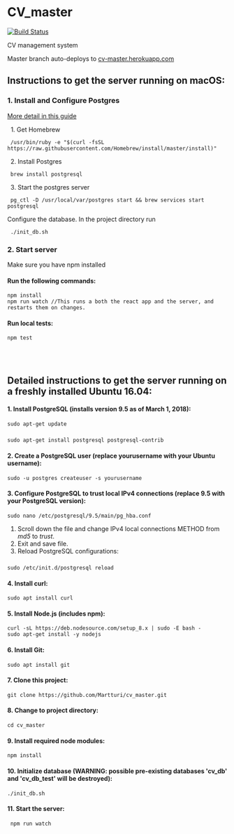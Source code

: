# CV_master
[![Build Status](https://travis-ci.org/Martturi/cv_master.svg?branch=master)](https://travis-ci.org/Martturi/cv_master)

CV management system

Master branch auto-deploys to <a href="http://cv-master.herokuapp.com">cv-master.herokuapp.com</a>


## Instructions to get the server running on macOS:

### 1. Install and Configure Postgres
   [More detail in this guide](https://www.codementor.io/devops/tutorial/getting-started-postgresql-server-mac-osx)

   1. Get Homebrew

     /usr/bin/ruby -e "$(curl -fsSL https://raw.githubusercontent.com/Homebrew/install/master/install)"

   2. Install Postgres

     brew install postgresql  

   3. Start the postgres server

     pg_ctl -D /usr/local/var/postgres start && brew services start postgresql


Configure the database. In the project directory run

     ./init_db.sh


### 2. Start server

  Make sure you have npm installed

#### Run the following commands:

    npm install
    npm run watch //This runs a both the react app and the server, and restarts them on changes.

#### Run local tests:

    npm test

<br/>
<br/>
  
## Detailed instructions to get the server running on a freshly installed Ubuntu 16.04:

#### 1. Install PostgreSQL (installs version 9.5 as of March 1, 2018):

    sudo apt-get update
#####    
    sudo apt-get install postgresql postgresql-contrib

#### 2. Create a PostgreSQL user (replace yourusername with your Ubuntu username):

    sudo -u postgres createuser -s yourusername

#### 3. Configure PostgreSQL to trust local IPv4 connections (replace 9.5 with your PostgreSQL version):

    sudo nano /etc/postgresql/9.5/main/pg_hba.conf

1. Scroll down the file and change IPv4 local connections METHOD from *_md5_* to *_trust_*. 
2. Exit and save file.
3. Reload PostgreSQL configurations:  
#####
    sudo /etc/init.d/postgresql reload

#### 4. Install curl:

    sudo apt install curl
    
#### 5. Install Node.js (includes npm): 

    curl -sL https://deb.nodesource.com/setup_8.x | sudo -E bash -
    sudo apt-get install -y nodejs
    
#### 6. Install Git:

    sudo apt install git
    
#### 7. Clone this project:

    git clone https://github.com/Martturi/cv_master.git
    
#### 8. Change to project directory:

    cd cv_master
    
#### 9. Install required node modules:

    npm install

#### 10. Initialize database (WARNING: possible pre-existing databases 'cv_db' and 'cv_db_test' will be destroyed):

    ./init_db.sh
    
#### 11. Start the server:

     npm run watch

